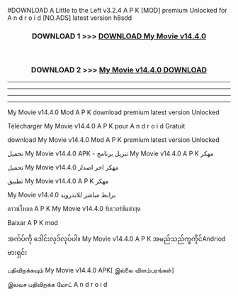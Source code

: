 #DOWNLOAD A Little to the Left v3.2.4 A P K [MOD] premium Unlocked for A n d r o i d [NO.ADS] latest version h8sdd 



<div align="center">

<h3>DOWNLOAD 1 >>> <a href="https://downloadmod1.web.app/?judul=My Movie v14.4.0">DOWNLOAD My Movie v14.4.0</a></h3><br>

<h3>DOWNLOAD 2 >>> <a href="https://downloadmod1.web.app/?judul=My Movie v14.4.0">My Movie v14.4.0 DOWNLOAD </a></h3>

</div>


----------------------------------------------------------

----------------------------------------------------------

----------------------------------------------------------

----------------------------------------------------------


My Movie v14.4.0 Mod A P K download premium latest version Unlocked

Télécharger My Movie v14.4.0 A P K pour A n d r o i d Gratuit

download My Movie v14.4.0 Mod A P K premium latest version Unlocked

تحميل My Movie v14.4.0 APK - تنزيل برنامج My Movie v14.4.0 A P K مهكر

تحميل My Movie v14.4.0 مهكر اخر اصدار

تطبيق My Movie v14.4.0 A P K مهكر

My Movie v14.4.0 برابط مباشر للاندرويد

ดาวน์โหลด A P K My Movie v14.4.0 รับเวอร์ชันล่าสุด

Baixar A P K mod

အက်ပ်ကို ဒေါင်းလုဒ်လုပ်ပါ။ My Movie v14.4.0 A P K အမည်သည်ကူကိုင်Andriod ဗားရှင်း

பதிவிறக்கவும் My Movie v14.4.0 APK[ இல்லை விளம்பரங்கள்] 
 
இலவச பதிவிறக்க மோட் A n d r o i d



